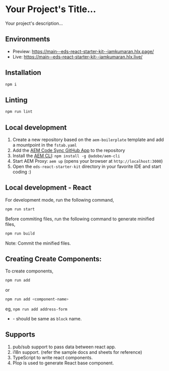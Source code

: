 # Your Project's Title...
Your project's description...

## Environments
- Preview: https://main--eds-react-starter-kit--iamkumaran.hlx.page/
- Live: https://main--eds-react-starter-kit--iamkumaran.hlx.live/

## Installation

```sh
npm i
```

## Linting

```sh
npm run lint
```

## Local development

1. Create a new repository based on the `aem-boilerplate` template and add a mountpoint in the `fstab.yaml`
1. Add the [AEM Code Sync GitHub App](https://github.com/apps/aem-code-sync) to the repository
1. Install the [AEM CLI](https://github.com/adobe/helix-cli): `npm install -g @adobe/aem-cli`
1. Start AEM Proxy: `aem up` (opens your browser at `http://localhost:3000`)
1. Open the `eds-react-starter-kit` directory in your favorite IDE and start coding :)

## Local development - React

For development mode, run the following command,
```sh
npm run start
```

Before commiting files, run the following command to generate minified files,

```sh
npm run build
```

Note: Commit the minified files.

## Creating Create Components:

To create components,

```sh
npm run add
```

or

```sh
npm run add <component-name>
```

eg, `npm run add address-form`


 - <component-name> - should be same as `block` name.


## Supports
1. pub/sub support to pass data between react app.
1. i18n support. (refer the sample docs and sheets for reference)
1. TypeScript to write react components.
1. Plop is used to generate React base component.
